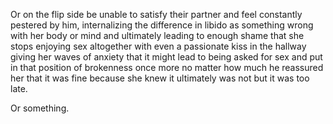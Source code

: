  Or on the flip side be unable to satisfy their partner and feel constantly pestered by him, internalizing the difference in libido as something wrong with her body or mind and ultimately leading to enough shame that she stops enjoying sex altogether with even a passionate kiss in the hallway giving her waves of anxiety that it might lead to being asked for sex and put in that position of brokenness once more no matter how much he reassured her that it was fine because she knew it ultimately was not but it was too late. 

Or something. 